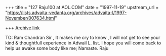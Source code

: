 +++
title = "127 Raju100 at AOL.COM"
date = "1997-11-19"
upstream_url = "https://lists.advaita-vedanta.org/archives/advaita-l/1997-November/007634.html"

+++
[Archive link](https://lists.advaita-vedanta.org/archives/advaita-l/1997-November/007634.html)

TO: Ram Chandran
Sir , It makes me cry to know , I will not get to see your kind & thoughtfull
experience in Adwail L. list. I hope you will come back  to help us awake
some body like me;  Namaste. Raju

